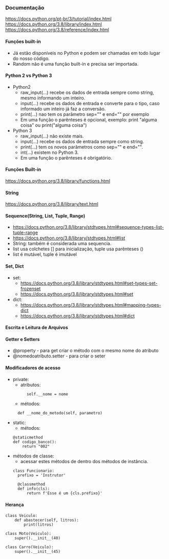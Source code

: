 ### Documentação
https://docs.python.org/pt-br/3/tutorial/index.html
https://docs.python.org/3.8/library/index.html
https://docs.python.org/3.8/reference/index.html

#### Funções built-in
* Já estão disponíveis no Python e podem ser chamadas em todo lugar do nosso código.
* Random não é uma função built-in e precisa ser importada.

#### Python 2 vs Python 3
* Python2
  * raw_input(...) recebe os dados de entrada sempre como string, mesmo informando um inteiro.
  * input(...) recebe os dados de entrada e converte para o tipo, caso informado um inteiro já faz a conversão.
  * print(...) nao tem os parâmetro sep="" e end="" por exemplo
  * Em uma função o parênteses é opcional, exemplo: print "alguma coisa" ou print("alguma coisa")
* Python 3
  * raw_input(...) não existe mais. 
  * input(...) recebe os dados de entrada sempre como string.
  * print(...) tem os novos parâmetros como sep="" e end="".
  * int(...) existem no Python 3.
  * Em uma função o parênteses é obrigatório.
  
#### Funções Built-in
https://docs.python.org/3.8/library/functions.html
 
#### String 
https://docs.python.org/3.8/library/text.html

#### Sequence(String, List, Tuple, Range)
* https://docs.python.org/3.8/library/stdtypes.html#sequence-types-list-tuple-range
* https://docs.python.org/3.8/library/stdtypes.html#list
* String: também é considerada uma sequencia.
* list usa colchetes [] para inicialização, tuple usa parênteses ()
* list é mutável, tuple é imutável

#### Set, Dict
* set:
  * https://docs.python.org/3.8/library/stdtypes.html#set-types-set-frozenset
  * https://docs.python.org/3.8/library/stdtypes.html#set
* dict: 
  * https://docs.python.org/3.8/library/stdtypes.html#mapping-types-dict 
  * https://docs.python.org/3.8/library/stdtypes.html#dict

#### Escrita e Leitura de Arquivos

#### Getter e Setters
* @property - para get criar o método com o mesmo nome do atributo
* @nomedoatributo.setter - para criar o seter

#### Modificadores de acesso
* private:
  * atributos:
  ```def __init__(self, nome):
        self.__nome = nome
  ```
  * métodos:
  ```
    def __nome_do_metodo(self, parametro)
  ```
* static:
    * métodos:
    ```
    @staticmethod
    def codigo_banco():
        return "002"
    ```
* métodos de classe:
  * acessar estes métodos de dentro dos métodos de instância.
  ```
  class Funcionario:
    prefixo = 'Instrutor'

    @classmethod
    def info(cls):
        return f'Esse é um {cls.prefixo}'
  ```

#### Herança
```
class Veiculo:
    def abastecer(self, litros):
        print(litros)

class Moto(Veiculo):
    super().__init__(40)
    
class Carro(Veiculo):
    super().__init__(45)
```